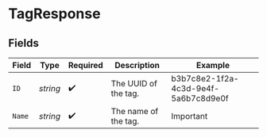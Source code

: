 # TagResponse


## Fields

| Field                                | Type                                 | Required                             | Description                          | Example                              |
| ------------------------------------ | ------------------------------------ | ------------------------------------ | ------------------------------------ | ------------------------------------ |
| `ID`                                 | *string*                             | :heavy_check_mark:                   | The UUID of the tag.                 | b3b7c8e2-1f2a-4c3d-9e4f-5a6b7c8d9e0f |
| `Name`                               | *string*                             | :heavy_check_mark:                   | The name of the tag.                 | Important                            |
